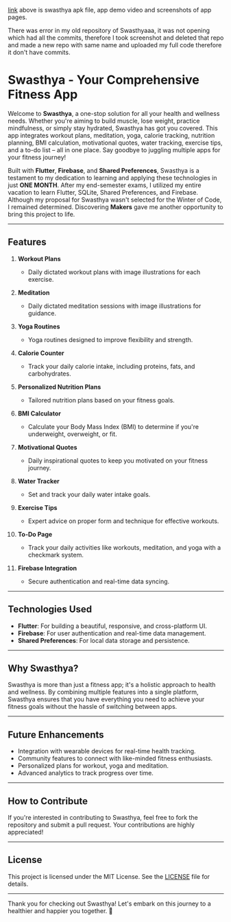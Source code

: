 
[link](https://drive.google.com/drive/folders/15ofnjENXC4PZyKaIV2lARJf6SATc1rbm?usp=sharing)
above is swasthya apk file, app demo video and screenshots of app pages.

There was error in my old repository of Swasthyaaa, it was not opening which had all the commits, therefore I took screenshot and deleted that repo and made a new repo with same name and uploaded my full code therefore it don't have commits.

# Swasthya - Your Comprehensive Fitness App

Welcome to **Swasthya**, a one-stop solution for all your health and wellness needs. Whether you're aiming to build muscle, lose weight, practice mindfulness, or simply stay hydrated, Swasthya has got you covered. This app integrates workout plans, meditation, yoga, calorie tracking, nutrition planning, BMI calculation, motivational quotes, water tracking, exercise tips, and a to-do list – all in one place. Say goodbye to juggling multiple apps for your fitness journey!

Built with **Flutter**, **Firebase**, and **Shared Preferences**, Swasthya is a testament to my dedication to learning and applying these technologies in just **ONE MONTH**. After my end-semester exams, I utilized my entire vacation to learn Flutter, SQLite, Shared Preferences, and Firebase. Although my proposal for Swasthya wasn't selected for the Winter of Code, I remained determined. Discovering **Makers** gave me another opportunity to bring this project to life.

---

## Features

1. **Workout Plans**  
   - Daily dictated workout plans with image illustrations for each exercise.

2. **Meditation**  
   - Daily dictated meditation sessions with image illustrations for guidance.

3. **Yoga Routines**  
   - Yoga routines designed to improve flexibility and strength.

4. **Calorie Counter**  
   - Track your daily calorie intake, including proteins, fats, and carbohydrates.

5. **Personalized Nutrition Plans**  
   - Tailored nutrition plans based on your fitness goals.

6. **BMI Calculator**  
   - Calculate your Body Mass Index (BMI) to determine if you're underweight, overweight, or fit.

7. **Motivational Quotes**  
   - Daily inspirational quotes to keep you motivated on your fitness journey.

8. **Water Tracker**  
   - Set and track your daily water intake goals.

9. **Exercise Tips**  
   - Expert advice on proper form and technique for effective workouts.

10. **To-Do Page**  
    - Track your daily activities like workouts, meditation, and yoga with a checkmark system.

11. **Firebase Integration**  
    - Secure authentication and real-time data syncing.

---

## Technologies Used

- **Flutter**: For building a beautiful, responsive, and cross-platform UI.  
- **Firebase**: For user authentication and real-time data management.  
- **Shared Preferences**: For local data storage and persistence.  

---

## Why Swasthya?

Swasthya is more than just a fitness app; it's a holistic approach to health and wellness. By combining multiple features into a single platform, Swasthya ensures that you have everything you need to achieve your fitness goals without the hassle of switching between apps.

---

## Future Enhancements

- Integration with wearable devices for real-time health tracking.  
- Community features to connect with like-minded fitness enthusiasts.
- Personalized plans for workout, yoga and meditation.
- Advanced analytics to track progress over time.  

---

## How to Contribute

If you're interested in contributing to Swasthya, feel free to fork the repository and submit a pull request. Your contributions are highly appreciated!

---

## License

This project is licensed under the MIT License. See the [LICENSE](LICENSE) file for details.

---

Thank you for checking out Swasthya! Let's embark on this journey to a healthier and happier you together. 🌟
